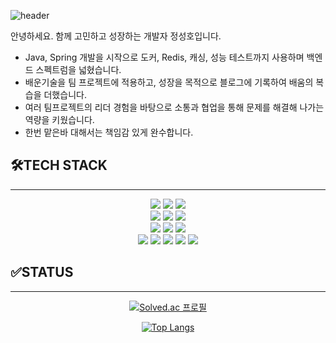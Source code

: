 ![header](https://capsule-render.vercel.app/api?type=wave&color=auto&height=300&section=header&text=%20😁%20Wellcome%20to%20JSH%20GitHub&fontSize=60)



안녕하세요. 함께 고민하고 성장하는 개발자 정성호입니다.
- Java, Spring 개발을 시작으로 도커, Redis, 캐싱, 성능 테스트까지 사용하며 백엔드 스펙트럼을 넓혔습니다.
- 배운기술을 팀 프로젝트에 적용하고, 성장을 목적으로 블로그에 기록하여 배움의 복습을 더했습니다.
- 여러 팀프로젝트의 리더 경험을 바탕으로 소통과 협업을 통해 문제를 해결해 나가는 역량을 키웠습니다.
- 한번 맡은바 대해서는 책임감 있게 완수합니다.

## 🛠️TECH STACK
<hr>
<p align="center">
  <img src="https://img.shields.io/badge/Java-%23ED8B00.svg?style=for-the-badge&logo=openjdk&logoColor=white" />
  <img src="https://img.shields.io/badge/Spring-6DB33F?style=for-the-badge&logo=spring&logoColor=white" />
  <img src="https://img.shields.io/badge/MySQL-4479A1?style=for-the-badge&logo=mysql&logoColor=white" />
  <br>
  <img src="https://img.shields.io/badge/Docker-2496ED?style=for-the-badge&logo=docker&logoColor=white" />
  <img src="https://img.shields.io/badge/AWS-232F3E?style=for-the-badge&logo=amazonaws&logoColor=white" />
  <img src="https://img.shields.io/badge/GitHub_Actions-2088FF?style=for-the-badge&logo=github-actions&logoColor=white" />
  <br>
  <img src="https://img.shields.io/badge/JPA-007396?style=for-the-badge&logo=java&logoColor=white" />
  <img src="https://img.shields.io/badge/Redis-DC382D?style=for-the-badge&logo=redis&logoColor=white" />
  <img src="https://img.shields.io/badge/Memcached-0769AD?style=for-the-badge&logo=memcached&logoColor=white" />
  <br>
  <img src="https://img.shields.io/badge/Git-F05032?style=for-the-badge&logo=git&logoColor=white" />
  <img src="https://img.shields.io/badge/GitHub-181717?style=for-the-badge&logo=github&logoColor=white" />
  <img src="https://img.shields.io/badge/Slack-4A154B?style=for-the-badge&logo=slack&logoColor=white" />
  <img src="https://img.shields.io/badge/IntelliJ-000000?style=for-the-badge&logo=intellij-idea&logoColor=white" />
  <img src="https://img.shields.io/badge/Notion-000000?style=for-the-badge&logo=notion&logoColor=white" />
  <br>
</p>

## ✅STATUS
<hr>
<p align="center">
  <a href="https://solved.ac/profile/jshstar">
    <img src="http://mazassumnida.wtf/api/v2/generate_badge?boj=jshstar" alt="Solved.ac 프로필" />
  </a>
</p>

<p align="center">
  <a href="https://github.com/anuraghazra/github-readme-stats">
    <img src="https://github-readme-stats.vercel.app/api/top-langs/?username=jshstar&exclude_repo=project-todo" alt="Top Langs" />
  </a>
</p>
